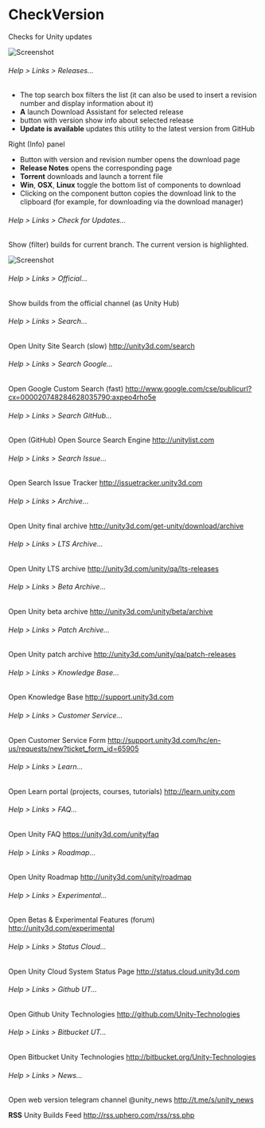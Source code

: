 # CheckVersion
Checks for Unity updates

![Screenshot](https://user-images.githubusercontent.com/15363149/66247436-2742b480-e725-11e9-803d-7cc57c21397d.png "Screenshot")

###### Help > Links > Releases...
- The top search box filters the list (it can also be used to insert a revision number and display information about it)
- **A** launch Download Assistant for selected release
- button with version show info about selected release
- **Update is available** updates this utility to the latest version from GitHub

Right (Info) panel
- Button with version and revision number opens the download page
- **Release Notes** opens the corresponding page
- **Torrent** downloads and launch a torrent file
- **Win**, **OSX**, **Linux** toggle the bottom list of components to download
- Clicking on the component button copies the download link to the clipboard (for example, for downloading via the download manager)

###### Help > Links > Check for Updates...
Show (filter) builds for current branch. The current version is highlighted.

![Screenshot](https://user-images.githubusercontent.com/15363149/66247463-86a0c480-e725-11e9-9b96-9fd78a928dbf.png "Screenshot")

###### Help > Links > Official...
Show builds from the official channel (as Unity Hub)

###### Help > Links > Search...
Open Unity Site Search (slow) http://unity3d.com/search

###### Help > Links > Search Google...
Open Google Custom Search (fast) http://www.google.com/cse/publicurl?cx=000020748284628035790:axpeo4rho5e

###### Help > Links > Search GitHub...
Open (GitHub) Open Source Search Engine http://unitylist.com

###### Help > Links > Search Issue...
Open Search Issue Tracker http://issuetracker.unity3d.com


###### Help > Links > Archive...
Open Unity final archive http://unity3d.com/get-unity/download/archive

###### Help > Links > LTS Archive...
Open Unity LTS archive http://unity3d.com/unity/qa/lts-releases

###### Help > Links > Beta Archive...
Open Unity beta archive http://unity3d.com/unity/beta/archive

###### Help > Links > Patch Archive...
Open Unity patch archive http://unity3d.com/unity/qa/patch-releases


###### Help > Links > Knowledge Base...
Open Knowledge Base http://support.unity3d.com

###### Help > Links > Customer Service...
Open Customer Service Form http://support.unity3d.com/hc/en-us/requests/new?ticket_form_id=65905

###### Help > Links > Learn...
Open Learn portal (projects, courses, tutorials) http://learn.unity.com

###### Help > Links > FAQ...
Open Unity FAQ https://unity3d.com/unity/faq


###### Help > Links > Roadmap...
Open Unity Roadmap http://unity3d.com/unity/roadmap

###### Help > Links > Experimental...
Open Betas & Experimental Features (forum) http://unity3d.com/experimental

###### Help > Links > Status Cloud...
Open Unity Cloud System Status Page http://status.cloud.unity3d.com


###### Help > Links > Github UT...
Open Github Unity Technologies http://github.com/Unity-Technologies

###### Help > Links > Bitbucket UT...
Open Bitbucket Unity Technologies http://bitbucket.org/Unity-Technologies

###### Help > Links > News...
Open web version telegram channel @unity_news http://t.me/s/unity_news


**RSS** Unity Builds Feed http://rss.uphero.com/rss/rss.php
